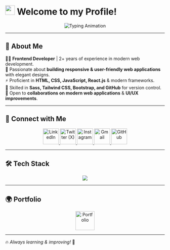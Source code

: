 # <img src="https://media.giphy.com/media/hvRJCLFzcasrR4ia7z/giphy.gif" width="30px"> Welcome to my Profile!  

<p align="center">
  <img src="https://readme-typing-svg.herokuapp.com?font=Fira+Code&weight=600&size=25&pause=1000&color=00FF00&center=true&vCenter=true&width=435&lines=Hello+I'm+Abdelkader;Front-End+Developer" alt="Typing Animation" />
</p>

---

## 🚀 About Me  
🧑‍💻 **Frontend Developer** | 2+ years of experience in modern web development.  
🎯 Passionate about **building responsive & user-friendly web applications** with elegant designs.  
⚡ Proficient in **HTML, CSS, JavaScript, React.js** & modern frameworks.  
🎨 Skilled in **Sass, Tailwind CSS, Bootstrap, and GitHub** for version control.  
🤝 Open to **collaborations on modern web applications** & **UI/UX improvements**.  

---

## 🔗 Connect with Me  
<p align="center">
  <a href="https://www.linkedin.com/in/abdelkader-mohamed-a00536249" target="_blank">
    <img src="https://skillicons.dev/icons?i=linkedin" width="50" alt="LinkedIn">
  </a>
  <a href="https://x.com/F35_?fbclid=IwY2xjawITcXVleHRuA2FlbQIxMAABHfxdvnWtDT0mLV9NnI9iWbqgIxlY2GuazsLWDkh3lAC_cLlh_eVJmOT5Hw_aem_Z4K7ZrwFxb8vVHFK15Ad8g" target="_blank">
    <img src="https://skillicons.dev/icons?i=twitter" width="50" alt="Twitter (X)">
  </a>
  <a href="https://www.instagram.com/_r9.il/" target="_blank">
    <img src="https://skillicons.dev/icons?i=instagram" width="50" alt="Instagram">
  </a>
  <a href="mailto:bdelkadermoamed@gmail.com">
    <img src="https://skillicons.dev/icons?i=gmail" width="50" alt="Gmail">
  </a>
  <a href="https://github.com/Abdel9ader" target="_blank">
    <img src="https://skillicons.dev/icons?i=github" width="50" alt="GitHub">
  </a>
</p>

---

## 🛠 Tech Stack  
<p align="center">
  <img src="https://skillicons.dev/icons?i=html,css,js,react,nextjs,tailwind,sass,bootstrap,git,github,vscode" />
</p>

---

## 🌍 Portfolio  
<p align="center">
  <a href="YOUR_PORTFOLIO_LINK_HERE" target="_blank">
    <img src="https://skillicons.dev/icons?i=webflow" width="60" alt="Portfolio">
  </a>
</p>

---

🔥 *Always learning & improving!* 🚀
